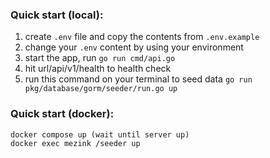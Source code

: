 ### Quick start (local):

1. create `.env` file and copy the contents from `.env.example`
2. change your `.env` content by using your environment
3. start the app, run `go run cmd/api.go`
4. hit url/api/v1/health to health check
5. run this command on your terminal to seed data `go run pkg/database/gorm/seeder/run.go up`

### Quick start (docker):
    docker compose up (wait until server up)
    docker exec mezink /seeder up